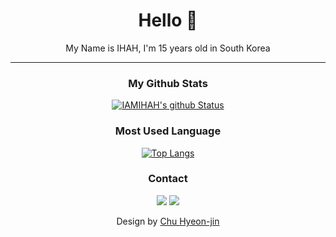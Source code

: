 <!--
- 👋 Hi, I’m @KaRinKaRin876
- 👀 I’m interested in ...
- 🌱 I’m currently learning ...
- 💞️ I’m looking to collaborate on ...
- 📫 How to reach me ...

KaRinKaRin876/KaRinKaRin876 is a ✨ special ✨ repository because its `README.md` (this file) appears on your GitHub profile.
You can click the Preview link to take a look at your changes.
-->

<div align='center'>
  
  # Hello 👋
  My Name is IHAH, I'm 15 years old in South Korea
  
  ---
  
  ### My Github Stats
  [![IAMIHAH's github Status](https://github-readme-stats.vercel.app/api?username=IAMIHAH&show_icons=true&theme=radical)](https://github.com/IAMIHAH)
  
  ### Most Used Language
  [![Top Langs](https://github-readme-stats.vercel.app/api/top-langs/?username=IAMIHAH&layout=compact)](https://github.com/IAMIHAH)
  
  ### Contact
  <div align='center'>
  
  ![](https://img.shields.io/badge/%EC%9D%B4%ED%95%98%EB%8B%98%230974-5865F2?style=flat-square&logo=discord&logoColor=white)
  <a href="mailto:kr.ihah@kakao.com"><img src = "https://img.shields.io/badge/mail-EA4335?style=flat-square&logo=gmail&logoColor=white" /></a>
    
  </div>
  
  Design by [Chu Hyeon-jin](https://github.com/chuhyeonjin)
  
</div>

